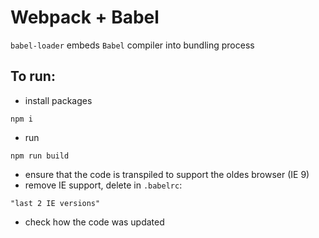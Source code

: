 # Webpack + Babel
`babel-loader` embeds `Babel` compiler into bundling process

## To run:
- install packages
```
npm i
```
- run
```
npm run build
```
- ensure that the code is transpiled to support the oldes browser (IE 9)
- remove IE support, delete in `.babelrc`:
```
"last 2 IE versions"
```
- check how the code was updated
